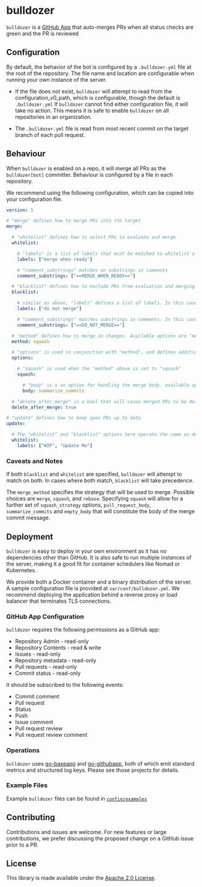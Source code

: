 # bulldozer

`bulldozer` is a [GitHub App](https://developer.github.com/apps/) that auto-merges
PRs when all status checks are green and the PR is reviewed

## Configuration

By default, the behavior of the bot is configured by a `.bulldozer.yml` file at
the root of the repository. The file name and location are configurable when
running your own instance of the server.

- If the file does not exist, `bulldozer` will attempt to read from the configuration_v0_path, which is
configurable, though the default is `.bulldozer.yml` If `bulldozer` cannot find either configuration file,
it will take no action. This means it is safe to enable `bulldozer` on all repositories in an organization.

- The `.bulldozer.yml` file is read from most recent commit on the target branch
of each pull request.

## Behaviour

When `bulldozer` is enabled on a repo, it will merge all PRs as the `bulldozer[bot]`
committer. Behaviour is configured by a file in each repository.

We recommend using the following configuration, which can be copied into your configuration file.

```yaml
version: 1

# "merge" defines how to merge PRs into the target
merge:

  # "whitelist" defines how to select PRs to evaluate and merge
  whitelist:

    # "labels" is a list of labels that must be matched to whitelist a PR for merging
    labels: ["merge when ready"]

    # "comment_substrings" matches on substrings in comments
    comment_substrings: ["==MERGE_WHEN_READY=="]

  # "blacklist" defines how to exclude PRs from evaluation and merging
  blacklist:

    # similar as above, "labels" defines a list of labels. In this case, matched labels cause exclusion.
    labels: ["do not merge"]

    # "comment_substrings" matches substrings in comments. In this case, matched substrings cause exclusion.
    comment_substrings: ["==DO_NOT_MERGE=="]

  # "method" defines how to merge in changes. Available options are "merge", "rebase" and "squash"
  method: squash

  # "options" is used in conjunction with "method", and defines additional merging options for each type.
  options:

    # "squash" is used when the "method" above is set to "squash"
    squash:

      # "body" is a an option for handling the merge body. available options are "summarize_commits", "pull_request_body", and "empty_body"
      body: summarize_commits

  # "delete_after_merge" is a bool that will cause merged PRs to be deleted once they are successfully merged
  delete_after_merge: true

# "update" defines how to keep open PRs up to date
update:

  # The "whitelist" and "blacklist" options here operate the same as described for the `merge` block.
  whitelist:
    labels: ["WIP", "Update Me"]
```


### Caveats and Notes

If both `blacklist` and `whitelist` are specified, `bulldozer` will attempt to match on both. 
In cases where both match, `blacklist` will take precedence.

The `merge_method` specifies the strategy that will be used to merge. Possible choices
are `merge`, `squash`, and `rebase`. Specifying `squash` will allow for a further
set of `squash_strategy` options, `pull_request_body`, `summarize_commits` and
`empty_body` that will constitute the body of the merge commit message. 

## Deployment

`bulldozer` is easy to deploy in your own environment as it has no dependencies
other than GitHub. It is also safe to run multiple instances of the server,
making it a good fit for container schedulers like Nomad or Kubernetes.

We provide both a Docker container and a binary distribution of the server. A
sample configuration file is provided at `var/conf/bulldozer.yml`. We
recommend deploying the application behind a reverse proxy or load balancer
that terminates TLS connections.

### GitHub App Configuration

`bulldozer` requires the following permissions as a GitHub app:

* Repository Admin - read-only
* Repository Contents - read & write
* Issues - read-only
* Repository metadata - read-only
* Pull requests - read-only
* Commit status - read-only

It should be subscribed to the following events:

* Commit comment
* Pull request
* Status
* Push
* Issue comment
* Pull request review
* Pull request review comment

### Operations

`bulldozer` uses [go-baseapp](https://github.com/palantir/go-baseapp) and
[go-githubapp](https://github.com/palantir/go-githubapp), both of which emit
standard metrics and structured log keys. Please see those projects for
details.

### Example Files
Example `bulldozer` files can be found in [`config/examples`](https://github.com/palantir/bulldozer/tree/develop/config/examples)

## Contributing

Contributions and issues are welcome. For new features or large contributions,
we prefer discussing the proposed change on a GitHub issue prior to a PR.

## License

This library is made available under the [Apache 2.0 License](http://www.apache.org/licenses/LICENSE-2.0).
